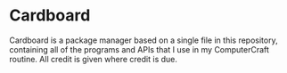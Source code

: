 # Cardboard
Cardboard is a package manager based on a single file in this repository, containing all of the programs and APIs that I use in my ComputerCraft routine. All credit is given where credit is due.
